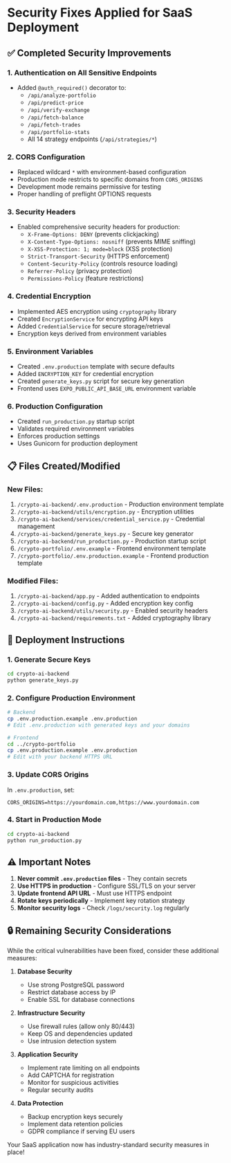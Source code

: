 # Security Fixes Applied for SaaS Deployment

## ✅ Completed Security Improvements

### 1. **Authentication on All Sensitive Endpoints**
- Added `@auth_required()` decorator to:
  - `/api/analyze-portfolio`
  - `/api/predict-price`
  - `/api/verify-exchange`
  - `/api/fetch-balance`
  - `/api/fetch-trades`
  - `/api/portfolio-stats`
  - All 14 strategy endpoints (`/api/strategies/*`)

### 2. **CORS Configuration**
- Replaced wildcard `*` with environment-based configuration
- Production mode restricts to specific domains from `CORS_ORIGINS`
- Development mode remains permissive for testing
- Proper handling of preflight OPTIONS requests

### 3. **Security Headers**
- Enabled comprehensive security headers for production:
  - `X-Frame-Options: DENY` (prevents clickjacking)
  - `X-Content-Type-Options: nosniff` (prevents MIME sniffing)
  - `X-XSS-Protection: 1; mode=block` (XSS protection)
  - `Strict-Transport-Security` (HTTPS enforcement)
  - `Content-Security-Policy` (controls resource loading)
  - `Referrer-Policy` (privacy protection)
  - `Permissions-Policy` (feature restrictions)

### 4. **Credential Encryption**
- Implemented AES encryption using `cryptography` library
- Created `EncryptionService` for encrypting API keys
- Added `CredentialService` for secure storage/retrieval
- Encryption keys derived from environment variables

### 5. **Environment Variables**
- Created `.env.production` template with secure defaults
- Added `ENCRYPTION_KEY` for credential encryption
- Created `generate_keys.py` script for secure key generation
- Frontend uses `EXPO_PUBLIC_API_BASE_URL` environment variable

### 6. **Production Configuration**
- Created `run_production.py` startup script
- Validates required environment variables
- Enforces production settings
- Uses Gunicorn for production deployment

## 📋 Files Created/Modified

### New Files:
1. `/crypto-ai-backend/.env.production` - Production environment template
2. `/crypto-ai-backend/utils/encryption.py` - Encryption utilities
3. `/crypto-ai-backend/services/credential_service.py` - Credential management
4. `/crypto-ai-backend/generate_keys.py` - Secure key generator
5. `/crypto-ai-backend/run_production.py` - Production startup script
6. `/crypto-portfolio/.env.example` - Frontend environment template
7. `/crypto-portfolio/.env.production.example` - Frontend production template

### Modified Files:
1. `/crypto-ai-backend/app.py` - Added authentication to endpoints
2. `/crypto-ai-backend/config.py` - Added encryption key config
3. `/crypto-ai-backend/utils/security.py` - Enabled security headers
4. `/crypto-ai-backend/requirements.txt` - Added cryptography library

## 🚀 Deployment Instructions

### 1. Generate Secure Keys
```bash
cd crypto-ai-backend
python generate_keys.py
```

### 2. Configure Production Environment
```bash
# Backend
cp .env.production.example .env.production
# Edit .env.production with generated keys and your domains

# Frontend
cd ../crypto-portfolio
cp .env.production.example .env.production
# Edit with your backend HTTPS URL
```

### 3. Update CORS Origins
In `.env.production`, set:
```
CORS_ORIGINS=https://yourdomain.com,https://www.yourdomain.com
```

### 4. Start in Production Mode
```bash
cd crypto-ai-backend
python run_production.py
```

## ⚠️ Important Notes

1. **Never commit `.env.production` files** - They contain secrets
2. **Use HTTPS in production** - Configure SSL/TLS on your server
3. **Update frontend API URL** - Must use HTTPS endpoint
4. **Rotate keys periodically** - Implement key rotation strategy
5. **Monitor security logs** - Check `/logs/security.log` regularly

## 🔒 Remaining Security Considerations

While the critical vulnerabilities have been fixed, consider these additional measures:

1. **Database Security**
   - Use strong PostgreSQL password
   - Restrict database access by IP
   - Enable SSL for database connections

2. **Infrastructure Security**
   - Use firewall rules (allow only 80/443)
   - Keep OS and dependencies updated
   - Use intrusion detection system

3. **Application Security**
   - Implement rate limiting on all endpoints
   - Add CAPTCHA for registration
   - Monitor for suspicious activities
   - Regular security audits

4. **Data Protection**
   - Backup encryption keys securely
   - Implement data retention policies
   - GDPR compliance if serving EU users

Your SaaS application now has industry-standard security measures in place!